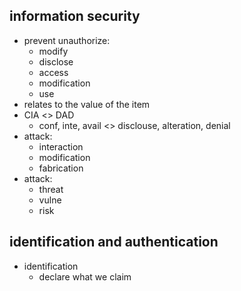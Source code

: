 ## information security
- prevent unauthorize:
    - modify
    - disclose
    - access
    - modification 
    - use
- relates to the value of the item
- CIA <> DAD
    - conf, inte, avail <> disclouse, alteration, denial
- attack:
    - interaction
    - modification
    - fabrication
- attack:
    - threat
    - vulne
    - risk

## identification and authentication
- identification
    - declare what we claim
    
